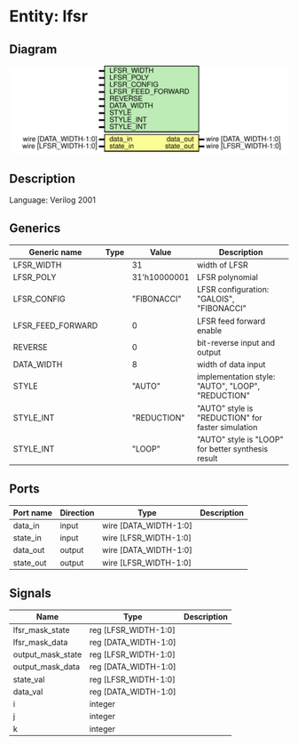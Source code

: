 # Entity: lfsr

## Diagram

![Diagram](lfsr.svg "Diagram")
## Description

Language: Verilog 2001
 
## Generics

| Generic name      | Type | Value        | Description                                         |
| ----------------- | ---- | ------------ | --------------------------------------------------- |
| LFSR_WIDTH        |      | 31           | width of LFSR                                       |
| LFSR_POLY         |      | 31'h10000001 | LFSR polynomial                                     |
| LFSR_CONFIG       |      | "FIBONACCI"  | LFSR configuration: "GALOIS", "FIBONACCI"           |
| LFSR_FEED_FORWARD |      | 0            | LFSR feed forward enable                            |
| REVERSE           |      | 0            | bit-reverse input and output                        |
| DATA_WIDTH        |      | 8            | width of data input                                 |
| STYLE             |      | "AUTO"       | implementation style: "AUTO", "LOOP", "REDUCTION"   |
| STYLE_INT         |      | "REDUCTION"  | "AUTO" style is "REDUCTION" for faster simulation   |
| STYLE_INT         |      | "LOOP"       | "AUTO" style is "LOOP" for better synthesis result  |
## Ports

| Port name | Direction | Type                  | Description |
| --------- | --------- | --------------------- | ----------- |
| data_in   | input     | wire [DATA_WIDTH-1:0] |             |
| state_in  | input     | wire [LFSR_WIDTH-1:0] |             |
| data_out  | output    | wire [DATA_WIDTH-1:0] |             |
| state_out | output    | wire [LFSR_WIDTH-1:0] |             |
## Signals

| Name              | Type                 | Description |
| ----------------- | -------------------- | ----------- |
| lfsr_mask_state   | reg [LFSR_WIDTH-1:0] |             |
| lfsr_mask_data    | reg [DATA_WIDTH-1:0] |             |
| output_mask_state | reg [LFSR_WIDTH-1:0] |             |
| output_mask_data  | reg [DATA_WIDTH-1:0] |             |
| state_val         | reg [LFSR_WIDTH-1:0] |             |
| data_val          | reg [DATA_WIDTH-1:0] |             |
| i                 | integer              |             |
| j                 | integer              |             |
| k                 | integer              |             |
